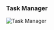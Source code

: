 ### Task Manager
![Task Manager](https://github.com/Nemial/php-project-lvl4/workflows/Task%20Manager/badge.svg)